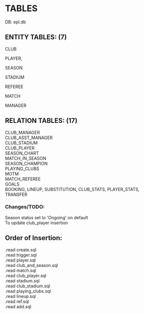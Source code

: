 # TABLES

DB: epl.db

## ENTITY TABLES: (7)

CLUB</br>

PLAYER, 

SEASON</br>

STADIUM</br>

REFEREE</br>

MATCH</br>

MANAGER

## RELATION TABLES: (17)

CLUB_MANAGER</br>
CLUB_ASST_MANAGER</br>
CLUB_STADIUM</br>
CLUB_PLAYER</br>
SEASON_CHART</br>
MATCH_IN_SEASON</br>
SEASON_CHAMPION</br>
PLAYING_CLUBS</br>
MOTM</br>
MATCH_REFEREE</br>
GOALS</br>
BOOKING, 
LINEUP, 
SUBSTITUTION, 
CLUB_STATS, 
PLAYER_STATS, 
TRANSFER


### Changes/TODO:
Season status set to 'Ongoing' on default</br>
To update club_player insertion

## Order of Insertion:

.read create.sql</br>
.read trigger.sql</br>
.read player.sql</br>
.read club_and_season.sql</br>
.read match.sql </br>
.read club_player.sql </br>
.read stadium.sql </br>
.read club_stadium.sql 		</br>
.read playing_clubs.sql 	</br>
.read lineup.sql  	</br>
.read ref.sql 		</br>
.read add.sql 		</br>
